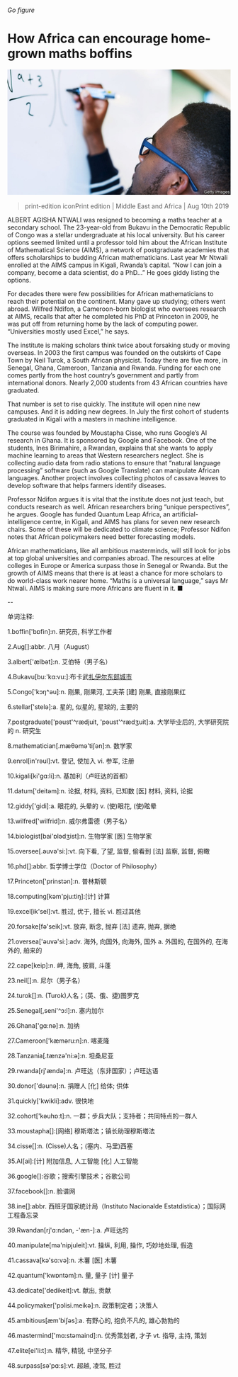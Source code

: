 ###### Go figure

# How Africa can encourage home-grown maths boffins 

![image](images/20190810_MAP005_0.jpg) 

> print-edition iconPrint edition | Middle East and Africa | Aug 10th 2019 

ALBERT AGISHA NTWALI was resigned to becoming a maths teacher at a secondary school. The 23-year-old from Bukavu in the Democratic Republic of Congo was a stellar undergraduate at his local university. But his career options seemed limited until a professor told him about the African Institute of Mathematical Science (AIMS), a network of postgraduate academies that offers scholarships to budding African mathematicians. Last year Mr Ntwali enrolled at the AIMS campus in Kigali, Rwanda’s capital. “Now I can join a company, become a data scientist, do a PhD…” He goes giddy listing the options. 

For decades there were few possibilities for African mathematicians to reach their potential on the continent. Many gave up studying; others went abroad. Wilfred Ndifon, a Cameroon-born biologist who oversees research at AIMS, recalls that after he completed his PhD at Princeton in 2009, he was put off from returning home by the lack of computing power. “Universities mostly used Excel,” he says. 

The institute is making scholars think twice about forsaking study or moving overseas. In 2003 the first campus was founded on the outskirts of Cape Town by Neil Turok, a South African physicist. Today there are five more, in Senegal, Ghana, Cameroon, Tanzania and Rwanda. Funding for each one comes partly from the host country’s government and partly from international donors. Nearly 2,000 students from 43 African countries have graduated. 

That number is set to rise quickly. The institute will open nine new campuses. And it is adding new degrees. In July the first cohort of students graduated in Kigali with a masters in machine intelligence. 

The course was founded by Moustapha Cisse, who runs Google’s AI research in Ghana. It is sponsored by Google and Facebook. One of the students, Ines Birimahire, a Rwandan, explains that she wants to apply machine learning to areas that Western researchers neglect. She is collecting audio data from radio stations to ensure that “natural language processing” software (such as Google Translate) can manipulate African languages. Another project involves collecting photos of cassava leaves to develop software that helps farmers identify diseases. 

Professor Ndifon argues it is vital that the institute does not just teach, but conducts research as well. African researchers bring “unique perspectives”, he argues. Google has funded Quantum Leap Africa, an artificial-intelligence centre, in Kigali, and AIMS has plans for seven new research chairs. Some of these will be dedicated to climate science; Professor Ndifon notes that African policymakers need better forecasting models. 

African mathematicians, like all ambitious masterminds, will still look for jobs at top global universities and companies abroad. The resources at elite colleges in Europe or America surpass those in Senegal or Rwanda. But the growth of AIMS means that there is at least a chance for more scholars to do world-class work nearer home. “Maths is a universal language,” says Mr Ntwali. AIMS is making sure more Africans are fluent in it. ■ 

-- 

 单词注释:

1.boffin['bɒfin]:n. 研究员, 科学工作者 

2.Aug[]:abbr. 八月（August） 

3.albert['ælbәt]:n. 艾伯特（男子名） 

4.Bukavu[bu:'kɑ:vu:]:布卡武[扎伊尔东部城市](旧称科斯特曼斯维尔) 

5.Congo['kɔŋ^әu]:n. 刚果, 刚果河, 工夫茶 [建] 刚果, 直接刚果红 

6.stellar['stelә]:a. 星的, 似星的, 星球的, 主要的 

7.postgraduate['pәust'^rædjuit, 'pәust'^rædʒuit]:a. 大学毕业后的, 大学研究院的 n. 研究生 

8.mathematician[.mæθәmә'tiʃәn]:n. 数学家 

9.enrol[in'rәul]:vt. 登记, 使加入 vi. 参军, 注册 

10.kigali[ki'ɡɑ:li]:n. 基加利（卢旺达的首都） 

11.datum['deitәm]:n. 论据, 材料, 资料, 已知数 [医] 材料, 资料, 论据 

12.giddy['gidi]:a. 眼花的, 头晕的 v. (使)眼花, (使)眩晕 

13.wilfred['wilfrid]:n. 威尔弗雷德（男子名） 

14.biologist[bai'ɒlәdʒist]:n. 生物学家 [医] 生物学家 

15.oversee[.әuvә'si:]:vt. 向下看, 了望, 监督, 偷看到 [法] 监察, 监督, 俯瞰 

16.phd[]:abbr. 哲学博士学位（Doctor of Philosophy） 

17.Princeton['prinstәn]:n. 普林斯顿 

18.computing[kәm'pju:tiŋ]:[计] 计算 

19.excel[ik'sel]:vt. 胜过, 优于, 擅长 vi. 胜过其他 

20.forsake[fә'seik]:vt. 放弃, 断念, 抛弃 [法] 遗弃, 抛弃, 摒绝 

21.oversea['әuvә'si:]:adv. 海外, 向国外, 向海外, 国外 a. 外国的, 在国外的, 在海外的, 舶来的 

22.cape[keip]:n. 岬, 海角, 披肩, 斗蓬 

23.neil[]:n. 尼尔（男子名） 

24.turok[]:n. (Turok)人名；(英、俄、捷)图罗克 

25.Senegal[,seni'^ɔ:l]:n. 塞内加尔 

26.Ghana['gɑ:nә]:n. 加纳 

27.Cameroon['kæmәru:n]:n. 喀麦隆 

28.Tanzania[.tænzә'ni:ә]:n. 坦桑尼亚 

29.rwanda[rj'ændә]:n. 卢旺达（东非国家）；卢旺达语 

30.donor['dәunә]:n. 捐赠人 [化] 给体; 供体 

31.quickly['kwikli]:adv. 很快地 

32.cohort['kәuhɒ:t]:n. 一群；步兵大队；支持者；共同特点的一群人 

33.moustapha[]:[网络] 穆斯塔法；镇长助理穆斯塔法 

34.cisse[]:n. (Cisse)人名；(塞内、马里)西塞 

35.AI[ai]:[计] 附加信息, 人工智能 [化] 人工智能 

36.google[]:谷歌；搜索引擎技术；谷歌公司 

37.facebook[]:n. 脸谱网 

38.ine[]:abbr. 西班牙国家统计局（Instituto Nacionalde Estatdistica）；国际网工程备忘录 

39.Rwandan[rj'ɑ:ndәn, -'æn-]:a. 卢旺达的 

40.manipulate[mә'nipjuleit]:vt. 操纵, 利用, 操作, 巧妙地处理, 假造 

41.cassava[kә'sɑ:vә]:n. 木薯 [医] 木薯 

42.quantum['kwɒntәm]:n. 量, 量子 [计] 量子 

43.dedicate['dedikeit]:vt. 献出, 贡献 

44.policymaker['pɔlisi.meikә]:n. 政策制定者；决策人 

45.ambitious[æm'biʃәs]:a. 有野心的, 抱负不凡的, 雄心勃勃的 

46.mastermind['mɑ:stәmaind]:n. 优秀策划者, 才子 vt. 指导, 主持, 策划 

47.elite[ei'li:t]:n. 精华, 精锐, 中坚分子 

48.surpass[sә'pɑ:s]:vt. 超越, 凌驾, 胜过 

